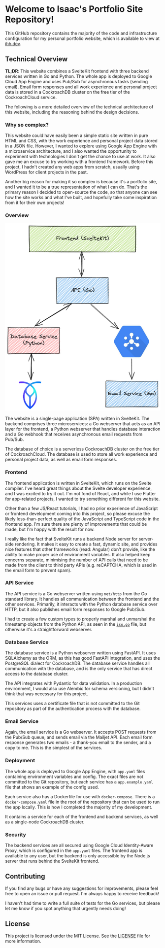 # Welcome to Isaac's Portfolio Site Repository!

This GitHub repository contains the majority of the code and infrastructure
configuration for my personal portfolio website, which is available to view at
[ihh.dev](https://ihh.dev).

## Technical Overview

**TL;DR**: This website combines a SvelteKit frontend with three backend services
written in Go and Python. The whole app is deployed to Google Cloud App Engine
and uses Pub/Sub for asynchronous tasks (sending email). Email form responses
and all work experience and personal project data is stored in a CockroachDB
cluster on the free tier of the CockroachCloud service.

The following is a more detailed overview of the technical architecture of this
website, including the reasoning behind the design decisions.

### Why so complex?

This website could have easily been a simple static site written in pure HTML
and CSS, with the work experience and personal project data stored in a JSON
file. However, I wanted to explore using Google App Engine with a microservice
architecture, and I also wanted the opportunity to experiment with technologies
I don't get the chance to use at work. It also gave me an excuse to try working
with a frontend framework. Before this project, I hadn't created any web apps
from scratch, usually using WordPress for client projects in the past.

Another big reason for making it so complex is because it's a portfolio site,
and I wanted it to be a true representation of what I can do. That's the
primary reason I decided to open-source the code, so that anyone can see how
the site works and what I've built, and hopefully take some inspiration from
it for their own projects!

### Overview

![Architecture diagram](architecture.png)

The website is a single-page application (SPA) written in SvelteKit. The
backend comprises three microservices: a Go webserver that acts as an API layer
for the frontend, a Python webserver that handles database interaction and a Go
webhook that receives asynchronous email requests from Pub/Sub.

The database of choice is a serverless CockroachDB cluster on the free tier of
CockroachCloud. The database is used to store all work experience and personal
project data, as well as email form responses.

### Frontend

The frontend application is written in SvelteKit, which runs on the Svelte
compiler. I've heard great things about the Svelte developer experience, and I
was excited to try it out. I'm not fond of React, and while I use Flutter for
app-related projects, I wanted to try something different for this website.

Other than a few JS/React tutorials, I had no prior experience of JavaScript or
frontend development coming into this project, so please excuse the likely
less-than-perfect quality of the JavaScript and TypeScript code in the frontend
app. I'm sure there are plenty of improvements that could be made, but I'm
happy with the result for now.

I really like the fact that SvelteKit runs a backend Node server for
server-side rendering. It makes it easy to create a fast, dynamic site, and
provides nice features that other frameworks (read: Angular) don't provide,
like the ability to make proper use of environment variables. It also helped
keep concerns separate, minimising the number of API calls that need to be made
from the client to third party APIs (e.g. reCAPTCHA, which is used in the
email form to prevent spam).

### API Service

The API service is a Go webserver written using `net/http` from the Go standard
library. It handles all communication between the frontend and the other
services. Primarily, it interacts with the Python database service over HTTP,
but it also publishes email form responses to Google Pub/Sub.

I had to create a few custom types to properly marshal and unmarshal the
timestamp objects from the Python API, as seen in the [`iso.go`](backend/api/iso.go)
file, but otherwise it's a straightforward webserver.

### Database Service

The database service is a Python webserver written using FastAPI. It uses
SQLAlchemy as the ORM, as this has good FastAPI integration, and uses the
PostgreSQL dialect for CockroachDB. The database service handles all
communication with the database, and is the only service that has direct
access to the database cluster.

The API integrates with Pydantic for data validation. In a production
environment, I would also use Alembic for schema versioning, but I didn't think
that was necessary for this project.

This services uses a certificate file that is not committed to the Git
repository as part of the authentication process with the database.

### Email Service

Again, the email service is a Go webserver. It accepts POST requests from the
Pub/Sub queue, and sends email via the Mailjet API. Each email form response
generates two emails - a thank-you email to the sender, and a copy to me. This
is the simplest of the services.

### Deployment

The whole app is deployed to Google App Engine, with `app.yaml` files
containing environment variables and config. The exact files are not committed
to the Git repository, but each service has a `app.example.yaml` file that
shows an example of the config used.

Each service also has a Dockerfile for use with `docker-compose`. There is a
`docker-compose.yaml` file in the root of the repository that can be used to
run the app locally. This is how I completed the majority of my development.

It contains a service for each of the frontend and backend services, as well as
a single-node CockroachDB cluster.

### Security

The backend services are all secured using Google Cloud Identity-Aware Proxy,
which is configured in the `app.yaml` files. The frontend app is available to
any user, but the backend is only accessible by the Node.js server that runs
behind the SvelteKit frontend.

## Contributing

If you find any bugs or have any suggestions for improvements, please feel free
to open an issue or pull request. I'm always happy to receive feedback!

I haven't had time to write a full suite of tests for the Go services, but please
let me know if you spot anything that urgently needs doing!

## License

This project is licensed under the MIT License. See the [LICENSE](LICENSE.md)
file for more information.
